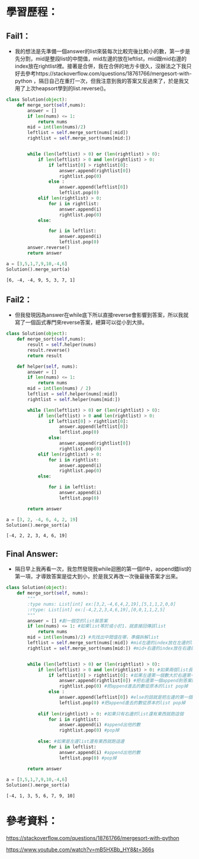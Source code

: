 
# 學習歷程：
## Fail1：
* 我的想法是先準備一個answer的list來裝每次比較完後比較小的數，第一步是先分割，mid是整段list的中間值，mid左邊的放在leftlist，mid跟mid右邊的index放在rightlist裡。接著是合併，我在合併的地方卡很久，沒辦法之下我只好去參考https://stackoverflow.com/questions/18761766/mergesort-with-python ，隔日自己在重打一次，但我注意到我的答案又反過來了，於是我又用了上次heapsort學到的list.reverse()。


```python
class Solution(object):
    def merge_sort(self,nums):
        answer = []
        if len(nums) <= 1:
            return nums
        mid = int(len(nums)/2)
        leftlist = self.merge_sort(nums[:mid])
        rightlist = self.merge_sort(nums[mid:])


        while (len(leftlist) > 0) or (len(rightlist) > 0):
            if len(leftlist) > 0 and len(rightlist) > 0:
                if leftlist[0] > rightlist[0]:
                    answer.append(rightlist[0])
                    rightlist.pop(0)
                else :
                    answer.append(leftlist[0])
                    leftlist.pop(0)
            elif len(rightlist) > 0:
                for i in rightlist:
                    answer.append(i)
                    rightlist.pop(0)
            else:

                for i in leftlist:
                    answer.append(i)
                    leftlist.pop(0)
        answer.reverse()
        return answer

a = [3,5,1,7,9,10,-4,6]
Solution().merge_sort(a)

```




    [6, -4, -4, 9, 5, 3, 7, 1]



## Fail2：
* 但我發現因為answer在while底下所以直接reverse會影響到答案，所以我就寫了一個函式專門來reverse答案，總算可以從小到大排。


```python
class Solution(object):
    def merge_sort(self,nums):
        result = self.helper(nums)
        result.reverse()
        return result

    def helper(self, nums):
        answer = []
        if len(nums) <= 1:
            return nums
        mid = int(len(nums) / 2)
        leftlist = self.helper(nums[:mid])
        rightlist = self.helper(nums[mid:])

        while (len(leftlist) > 0) or (len(rightlist) > 0):
            if len(leftlist) > 0 and len(rightlist) > 0:
                if leftlist[0] > rightlist[0]:
                    answer.append(leftlist[0])
                    leftlist.pop(0)
                else:
                    answer.append(rightlist[0])
                    rightlist.pop(0)
            elif len(rightlist) > 0:
                for i in rightlist:
                    answer.append(i)
                    rightlist.pop(0)
            else:

                for i in leftlist:
                    answer.append(i)
                    leftlist.pop(0)

        return answer

a = [3, 2, -4, 6, 4, 2, 19]
Solution().merge_sort(a)

```




    [-4, 2, 2, 3, 4, 6, 19]



## Final Answer:
* 隔日早上我再看一次，我忽然發現我while迴圈的第一個if中，append錯list的第一項，才導致答案是從大到小，於是我又再改一次後最後答案才出來。


```python
class Solution(object):
    def merge_sort(self, nums):
        """
        :type nums: List[int] ex:[3,2,-4,6,4,2,19],[5,1,1,2,0,0]
        :rtype: List[int] ex:[-4,2,2,3,4,6,19],[0,0,1,1,2,5]
        """
        answer = [] #創一個空的list裝答案
        if len(nums) <= 1: #如果list等於或小於1，就直接回傳該list
            return nums
        mid = int(len(nums)/2) #先找出中間值在哪，準備拆解list
        leftlist = self.merge_sort(nums[:mid]) #mid左邊的index放在左邊的list
        rightlist = self.merge_sort(nums[mid:]) #mid+右邊的index放在右邊的list


        while (len(leftlist) > 0) or (len(rightlist) > 0):
            if len(leftlist) > 0 and len(rightlist) > 0: #如果兩個list長度都大於0就跑這個
                if leftlist[0] > rightlist[0]: #如果左邊第一個數大於右邊第一個，
                    answer.append(rightlist[0]) #把右邊第一個append到答案的list裡
                    rightlist.pop(0) #把append進去的數從原本的list pop掉
                else :
                    answer.append(leftlist[0]) #else的話就是把左邊的第一個append到答案list裡
                    leftlist.pop(0) #把append進去的數從原本的list pop掉
                    
            elif len(rightlist) > 0: #如果只有右邊的list還有東西就跑這個
                for i in rightlist:
                    answer.append(i) #append出他的數
                    rightlist.pop(0) #pop掉
                    
            else: #如果是左邊list還有東西就跑這邊
                for i in leftlist:
                    answer.append(i) #append出他的數
                    leftlist.pop(0) #pop掉

        return answer
    
a = [3,5,1,7,9,10,-4,6]
Solution().merge_sort(a)
```




    [-4, 1, 3, 5, 6, 7, 9, 10]



# 參考資料：
https://stackoverflow.com/questions/18761766/mergesort-with-python

https://www.youtube.com/watch?v=mB5HXBb_HY8&t=366s


```python

```
